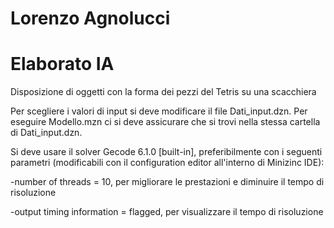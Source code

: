 # Lorenzo Agnolucci

# Elaborato IA
Disposizione di oggetti con la forma dei pezzi del Tetris su una scacchiera

Per scegliere i valori di input si deve modificare il file Dati_input.dzn. Per eseguire Modello.mzn ci si deve assicurare che si trovi nella stessa cartella di Dati_input.dzn.

Si deve usare il solver Gecode 6.1.0 [built-in], preferibilmente con i seguenti parametri (modificabili con il configuration editor
all'interno di Minizinc IDE):

-number of threads = 10,   per migliorare le prestazioni e diminuire il tempo di risoluzione

-output timing information = flagged,  per visualizzare il tempo di risoluzione
